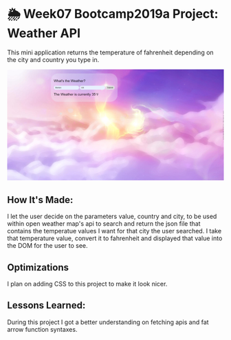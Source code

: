 # 🌦 Week07 Bootcamp2019a Project: Weather API
This mini application returns the temperature of fahrenheit depending on the city and country you type in.

![weather api](weatherapi.png)

## How It's Made:
I let the user decide on the parameters value, country and city, to be used within open weather map's api to search and return the json file that contains the temperatue values I want for that city the user searched. I take that temperature value, convert it to fahrenheit and displayed that value into the DOM for the user to see.

## Optimizations
I plan on adding CSS to this project to make it look nicer.

## Lessons Learned:
During this project I got a better understanding on fetching apis and fat arrow function syntaxes.
